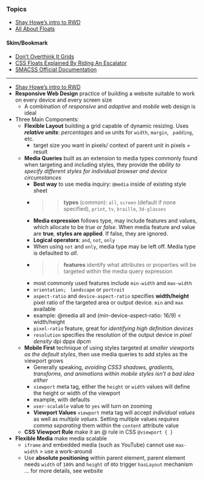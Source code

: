 ### Topics
- [Shay Howe’s intro to RWD](https://learn.shayhowe.com/advanced-html-css/responsive-web-design/)
- [All About Floats](https://css-tricks.com/all-about-floats/)

#### Skim/Bookmark
- [Don’t Overthink It Grids](https://css-tricks.com/dont-overthink-it-grids/)
- [CSS Floats Explained By Riding An Escalator ](https://www.freecodecamp.org/news/css-floats-explained-by-riding-an-escalator-57fa55232333/)
- [SMACSS Official Documentation](http://smacss.com/)

***

- [Shay Howe’s intro to RWD](https://learn.shayhowe.com/advanced-html-css/responsive-web-design/)
- **Responsive Web Design** practice of building a website suitable to work on every device and every screen size
  - A combination of *responsive* and *adaptive* and *mobile* web design is ideal
- Three Main Components: 
  - **Flexible Layout** building a grid capable of dynamic resizing. Uses ***relative units***: *percentages* and `em` units for `width`, `margin`, ` padding`, etc.
    - target size you want in pixels/ context of parent unit in pixels = result
  - **Media Queries** built as an extension to media types commonly found when targeting and including styles, they provide the *ability to specify different styles for individual browser and device circumstances*
    - **Best way** to use media inquiry: `@media` inside of existing style sheet
    - >> **types** (common): `all`, `screen` (default if none specified), `print`, `tv`, `braille`, `3d-glasses`
    - **Media expression** follows type, may include features and values, which allocate to be *true* or *false*. When media feature and value  are **true**, **styles are applied**. If false, they are ignored.
    - **Logical operators**: `and`, `not`, `only`
    - When using `not` and `only`, media type may be left off. Media type is defaulted to *all*.
    - >> **features** identify what attributes or properties will be targeted within the media query expression
    - most commonly used features include `min-width` and `max-width`
    - `orientation; ` `landscape` or `portrait`
    - `aspect-ratio` and `device-aspect-ratio` specifies **width/height** pixel ratio of the targeted area or output device. `min` and `max` available
    - example: @media all and (min-device-aspect-ratio: 16/9) < width/height
    - `pixel-ratio` feature, great for *identifying high definition devices*
    -  `resolution` specifies the resolution of the output device in *pixel density* dpi dppx dpcm
  - **Mobile First** technique of using styles targeted at *smaller viewports as the default styles*, then use media queries to add styles as the viewport grows
    - Generally speaking, *avoiding CSS3 shadows, gradients, transforms, and animations within mobile styles isn’t a bad idea either*
    - `viewport` meta tag, either the `height` or `width` values will define the height or width of the viewport 
    - example, with defaults <meta name="viewport" content="width=device-width">
    - `user-scalable` value to `yes` will turn on zooming <meta name="viewport" content="user-scalable=yes">
    - **Viewport Values** `viewport` meta tag will accept *individual values* as well as *multiple values*. Setting multiple values *requires comma separating* them within the `content` attribute value <meta name="viewport" content="width=device-width, initial-scale=1">
  - **CSS Viewport Rule** make it an @ rule in CSS `@viewport { }`
- **Flexible Media** make media scalable
  - `iframe` and embedded media (such as YouTube) cannot use `max-width` > use a work-around
  - Use **absolute positioning** within parent element, parent element needs `width` of `100%` and `height` of `0`to trigger `hasLayout` mechanism ... for more details, see website




